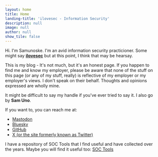 ```yaml
---
layout: home
title: Home
landing-title: 'ilovesec - Information Security'
description: null
image: null
author: null
show_tile: false
---
```


Hi. I'm Samunoske. I'm an avid information security practicioner. Some might say <b><u>ilovesec</u></b> but at this point, I think that may be hearsay.

This is my blog - It's not much, but it's an honest page. If you happen to find me and know my employer, please be aware that none of the stuff on this page (or any of my stuff, really) is reflective of my employer or my employer's views. I don't speak on their behalf. Thoughts and opinions expressed are wholly mine.

It might be difficult to say my handle if you've ever tried to say it. I also go by <b>Sam Uno</b>.

If you want to, you can reach me at:
- <a rel="me" href="https://infosec.exchange/@Samunoske">Mastodon</a>
- <a rel="me" href="https://bsky.app/profile/ilovesec.com">Bluesky</a>
- <a rel="me" href="https://github.com/samunoske">GitHub</a>
- <a rel="me" href="https://www.twitter.com/samunoskex">X (or the site formerly known as Twitter)</a>

I have a repository of SOC Tools that I find useful and have collected over the years. Maybe you will find it useful too: <a rel="me" href="https://github.com/samunoske/SOC-Tools">SOC Tools</a>
